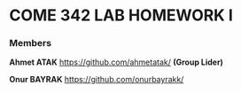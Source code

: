 # COME 342 LAB HOMEWORK I


### Members ###
**Ahmet ATAK** <https://github.com/ahmetatak/>  **(Group Lider)** 

**Onur BAYRAK** <https://github.com/onurbayrakk/>  
 
